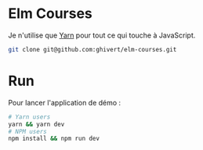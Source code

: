 # Elm Courses

Je n'utilise que [Yarn](https://yarnpkg.com/lang/en/) pour tout ce qui touche à JavaScript.

```bash
git clone git@github.com:ghivert/elm-courses.git
```

# Run

Pour lancer l'application de démo :

```bash
# Yarn users
yarn && yarn dev
# NPM users
npm install && npm run dev
```
